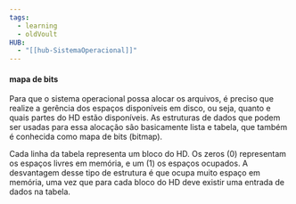 ```yaml
---
tags:
  - learning
  - oldVoult
HUB:
  - "[[hub-SistemaOperacional]]"
---
```

#### mapa de bits

Para que o sistema operacional possa alocar os arquivos, é preciso que realize a gerência dos espaços disponíveis em disco, ou seja, quanto e quais partes do HD estão disponíveis. As estruturas de dados que podem ser usadas para essa alocação são basicamente lista e tabela, que também é conhecida como mapa de bits (bitmap).


Cada linha da tabela representa um bloco do HD. Os zeros (0) representam os espaços livres em memória, e um (1) os espaços ocupados. A desvantagem desse tipo de estrutura é que ocupa muito espaço em memória, uma vez que para cada bloco do HD deve existir uma entrada de dados na tabela.
